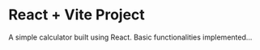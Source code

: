 # React + Vite Project

A simple calculator built using React. Basic functionalities implemented...
